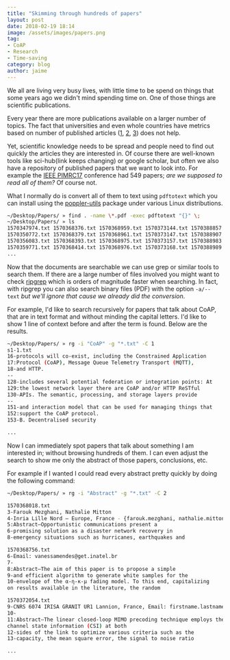 ```yaml
---
title: "Skimming through hundreds of papers"
layout: post
date: 2018-02-19 18:14
image: /assets/images/papers.png
tag:
- CoAP
- Research
- Time-saving
category: blog
author: jaime
---
```


We all are living very busy lives, with little time to be spend on things that some years ago we didn't mind spending time on. One of those things are scientific publications.

Every year there are more publications available on a larger number of topics. The fact that universities and even whole countries have metrics based on number of published articles ([1](https://link.springer.com/article/10.1007/s11192-017-2504-x),
[2](https://www.snowballmetrics.com/wp-content/uploads/assessing-europe-university-based-research_en.pdf), [3](http://www.keepeek.com/Digital-Asset-Management/oecd/science-and-technology/oecd-science-technology-and-innovation-outlook-2016_sti_in_outlook-2016-en#page149)) does not help.

Yet, scientific knowledge needs to be spread and people need to find out quickly the articles they are interested in. Of course there are well-known tools like sci-hub(link keeps changing) or google scholar, but often we also have a repository of published papers that we want to look into. For example the [IEEE PIMRC17](http://pimrc2017.ieee-pimrc.org) conference had 549 papers; *are we supposed to read all of them?* Of course not.

What I normally do is convert all of them to text using `pdftotext` which you can install using the [poppler-utils](https://poppler.freedesktop.org) package under various Linux distributions.  

``` bash
~/Desktop/Papers/ » find . -name \*.pdf -exec pdftotext "{}" \;
~/Desktop/Papers/ » ls
1570347974.txt 1570368376.txt 1570368959.txt 1570373144.txt 1570388857.txt
1570350772.txt 1570368379.txt 1570368961.txt 1570373147.txt 1570388907.txt
1570356083.txt 1570368393.txt 1570368975.txt 1570373157.txt 1570388983.txt
1570359771.txt 1570368414.txt 1570368976.txt 1570373168.txt 1570388989.txt
...
```

Now that the documents are searchable we can use grep or similar tools to search them. If there are a large number of files involved you might want to check [ripgrep](https://github.com/BurntSushi/ripgrep) which is orders of magnitude faster when searching. In fact, with ripgrep you can also search binary files (PDF) with the option `-a/--text` _but we'll ignore that cause we already did the conversion_.

For example, I'd like to search recursively for papers that talk about CoAP, that are in text format and without minding the capital letters. I'd like to show 1 line of context before and after the term is found. Below are the results.

``` bash
~/Desktop/Papers/ » rg -i "CoAP" -g "*.txt" -C 1
s1-1.txt
16-protocols will co-exist, including the Constrained Application
17:Protocol (CoAP), Message Queue Telemetry Transport (MQTT),
18-and HTTP.
--
128-includes several potential federation or integration points: At
129:the lowest network layer there are CoAP and/or HTTP ReSTful
130-APIs. The semantic, processing, and storage layers provide
--
151-and interaction model that can be used for managing things that
152:support the CoAP protocol.
153-B. Decentralised security

...
```

Now I can immediately spot papers that talk about something I am interested in; without browsing hundreds of them. I can even adjust the search to show me only the abstract of those papers, conclusions, etc.

For example if I wanted I could read every abstract pretty quickly by doing the following command:

``` bash
~/Desktop/Papers/ » rg -i "Abstract" -g "*.txt" -C 2

1570368018.txt
3-Farouk Mezghani, Nathalie Mitton
4-Inria Lille Nord – Europe, France - {farouk.mezghani, nathalie.mitton}@inria.fr
5:Abstract—Opportunistic communications present a
6-promising solution as a disaster network recovery in
8-emergency situations such as hurricanes, earthquakes and

1570368756.txt
6-Email: vanessamendes@get.inatel.br
7-
8:Abstract—The aim of this paper is to propose a simple
9-and efficient algorithm to generate white samples for the
10-envelope of the α-η-κ-µ fading model. To this end, capitalizing
on results available in the literature, the random

1570372054.txt
9-CNRS 6074 IRISA GRANIT UR1 Lannion, France, Email: firstname.lastname@irisa.fr
10-
11:Abstract—The linear closed-loop MIMO precoding technique employs the
channel state information (CSI) at both
12-sides of the link to optimize various criteria such as the
13-capacity, the mean square error, the signal to noise ratio

...
```
